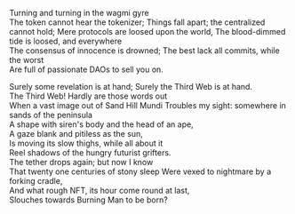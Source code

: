 Turning and turning in the wagmi gyre   
The token cannot hear the tokenizer;
Things fall apart; the centralized cannot hold;
Mere protocols are loosed upon the world,
The blood-dimmed tide is loosed, and everywhere   
The consensus of innocence is drowned;
The best lack all commits, while the worst   
Are full of passionate DAOs to sell you on.

Surely some revelation is at hand;
Surely the Third Web is at hand.   
The Third Web! Hardly are those words out   
When a vast image out of Sand Hill Mundi
Troubles my sight: somewhere in sands of the peninsula   
A shape with siren's body and the head of an ape,   
A gaze blank and pitiless as the sun,   
Is moving its slow thighs, while all about it   
Reel shadows of the hungry futurist grifters.   
The tether drops again; but now I know   
That twenty one centuries of stony sleep
Were vexed to nightmare by a forking cradle,   
And what rough NFT, its hour come round at last,   
Slouches towards Burning Man to be born?

